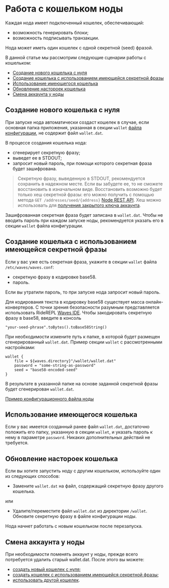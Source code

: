 # Работа с кошельком ноды

Каждая нода имеет подключенный кошелек, обеспечивающий:

* возможность генерировать блоки;
* возможность подписывать транзакции.

Нода может иметь один кошелек с одной секретной (seed) фразой.

В данной статье мы рассмотрим следующие сценарии работы с кошельком:

* [Создание нового кошелька с нуля](#new)
* [Создание кошелька с использованием имеющейся секретной фразы](#existing-seed)
* [Использование имеющегося кошелька](#existing-wallet)
* [Обновление настороек кошелька](#wallet-settings)
* [Cмена аккаунта у ноды](#re-create)

## Создание нового кошелька с нуля <a id="new"></a>

При запуске нода автоматически создаст кошелек в случае, если основная папка приложения, указанная в секции `wallet` [файла конфигурации](/ru/waves-node/node-configuration), не содержит файл `wallet.dat`.

В процессе создания кошелька нода:

* сгенерирует секретную фразу;
* выведет ее в STDOUT;
* запросит новый пароль, при помощи которого секретная фраза будет зашифрована.

> Секретную фразу, выведенную в STDOUT, рекомендуется сохранить в надежном месте. Если вы забудете ее, то не сможете восстановить в изначальном виде. Восстановить возможно будет только хеш секретной фразы: его можно получить с помощью метода `GET /addresses/seed/{address}` [Node REST API](/ru/waves-node/node-api/). Хеш можно использовать для [получения закрытого ключа аккаунта](/en/blockchain/waves-protocol/cryptographic-practical-details).

Зашифрованная секретная фраза будет записана в `wallet.dat`. Чтобы не вводить пароль при каждом запуске ноды, рекомендуется указать его в секции `wallet` файла конфигурации.

## Cоздание кошелька с использованием имеющейся секретной фразы <a id="existing-seed"></a>

Если у вас уже есть секретная фраза, укажите в секции `wallet` файла `/etc/waves/waves.conf`:

* секретную фразу в кодировке base58.
* пароль.

Если вы утратили пароль, то при запуске нода запросит новый пароль.

Для кодирования текста в кодировку base58 существует масса онлайн-конвертеров. С точки зрения безопасности разумным представляется использовать RideREPL [Waves IDE](https://waves-ide.com/). Чтобы закодировать секретную фразу в base58, введите в консоль

```
"your-seed-phrase".toBytes().toBase58String()
```

При необходимости измените путь к папке, в которой будет размещен сгенерированный `wallet.dat`. Пример секции `wallet` с рассмотренными настройками:

```
wallet {
    file = ${waves.directory}"/wallet/wallet.dat"
    password = "some-string-as-password"
    seed = "base58-encoded-seed"
}
```

В результате в указанной папке на основе заданной секретной фразы будет сгенерирован `wallet.dat`.

[Пример конфигурационного файла ноды](https://github.com/wavesplatform/Waves/blob/master/node/src/main/resources/application.conf)

## Использование имеющегося кошелька <a id="existing-wallet"></a>

Если у вас имеется созданный ранее файл `wallet.dat`, достаточно положить его папку, указанную в секции `wallet`, и указать пароль к нему в параметре `password`. Никаких дополнительных действий не требуется.

## Обновление настороек кошелька <a id="wallet-settings"></a>

Если вы хотите запустить ноду с другим кошельком, используйте один из следующих способов:

* Замените `wallet.dat` на файл, содержащий секретную фразу другого кошелька.

или

* Удалите/переместите файл `wallet.dat` из директории `/wallet`. Обновите секретную фразу в файле конфигурации ноды.

Нода начнет работать с новым кошельком после перезапуска.

## Смена аккаунта у ноды <a id="re-create"></a>

При необходимости поменять аккаунт у ноды, прежде всего потребуется удалить старый wallet.dat. После этого вы можете:

* [создать новый кошелек с нуля](#new);
* [создать кошелек с использованием имеющейся секретной фразы](#existing-seed);
* [использовать другой кошелек](#existing-wallet).
